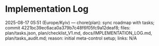 # Implementation Log

2025-08-17 05:51 (Europe/Kyiv) — chore(plan): sync roadmap with tasks; commit 4221bc39ec6aca0a379b7c48f6f05fc9a12deaf8; files: plan/tasks.json, plan/checklist_V1.md, docs/IMPLEMENTATION_LOG.md, plan/tasks_audit.md; reason: initial meta-control setup; links: N/A
